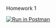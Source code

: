 Homework 1

[![Run in Postman](https://run.pstmn.io/button.svg)](https://app.getpostman.com/run-collection/de16e0f7b30036a186bf#?env%5BCSCI3916%5D=W3sia2V5IjoiYm9va190aXRsZSIsInZhbHVlIjoiVHVyaW5nIiwiZW5hYmxlZCI6ZmFsc2UsInR5cGUiOiJ0ZXh0In0seyJrZXkiOiJpZCIsInZhbHVlIjoiUW5VUEJBQUFRQkFKIiwiZW5hYmxlZCI6ZmFsc2UsInR5cGUiOiJ0ZXh0In0seyJrZXkiOiIkZWNob19ib2R5IiwidmFsdWUiOiJoZWxsbyB3b3JsZDEiLCJlbmFibGVkIjp0cnVlLCJ0eXBlIjoidGV4dCJ9XQ==)
